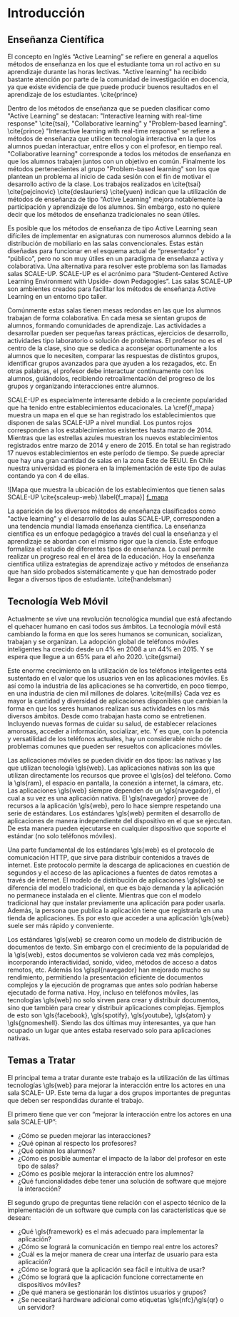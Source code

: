 Introducción
============

<!--

En él deberá establecerse las ideas que faciliten la
comprensión del tema, como ser: objetivos, antecedentes que
lo motivaron, enfoque empleado, herramientas utilizadas,
alcances, proyecciones, etc.

TEMA: Aplicación Móvil para Aprendizaje Activo en Aulas
      SCALE-UP

Ideas que facilitan la comprensión del tema:

-   Aprendizaje activo (todo esto está cubierto en la
                        postulación del proyecto.)
    -   Educación basada en la ciencia
    -   Aulas SCALE-UP

-   Aplicación
    -   Aplicación Móvil
    -   Aplicación Web Móvil
        -   Estado actual de la tecnología web
-->

Enseñanza Científica
--------------------

El concepto en Inglés “Active Learning” se refiere en
general a aquellos métodos de enseñanza en los que el
estudiante toma un rol activo en su aprendizaje durante las
horas lectivas. "Active learning" ha recibido bastante
atención por parte de la comunidad de investigación en
docencia, ya que existe evidencia de que puede producir
buenos resultados en el aprendizaje de los estudiantes.
\cite{prince}

Dentro de los métodos de enseñanza que se pueden clasificar
como "Active Learning" se destacan: "Interactive learning
with real-time response" \cite{tsai}, "Collaborative
learning" y "Problem-based learning". \cite{prince}
"Interactive learning with real-time response" se refiere a
métodos de enseñanza que utilicen tecnología interactiva en
la que los alumnos puedan interactuar, entre ellos y con el
profesor, en tiempo real. "Collaborative learning"
corresponde a todos los métodos de enseñanza en que los
alumnos trabajen juntos con un objetivo en común. Finalmente
los métodos pertenecientes al grupo "Problem-based learning"
son los que plantean un problema al inicio de cada sesión
con el fin de motivar el desarrollo activo de la clase. Los
trabajos realizados en \cite{tsai} \cite{pejcinovic}
\cite{deslauriers} \cite{yuen} indican que la utilización de
métodos de enseñanza de tipo "Active Learning" mejora
notablemente la participación y aprendizaje de los alumnos.
Sin embargo, esto no quiere decir que los métodos de
enseñanza tradicionales no sean útiles.

Es posible que los métodos de enseñanza de tipo Active
Learning sean difíciles de implementar en asignaturas con
numerosos alumnos debido a la distribución de mobiliario en
las salas convencionales. Estas están diseñadas para
funcionar en el esquema actual de “presentador” y “público”,
pero no son muy útiles en un paradigma de enseñanza activa y
colaborativa. Una alternativa para resolver este problema
son las llamadas salas SCALE-UP. SCALE-UP es el acrónimo
para “Student-Centered Active Learning Environment with
Upside- down Pedagogies”. Las salas SCALE-UP son ambientes
creados para facilitar los métodos de enseñanza Active
Learning en un entorno tipo taller.

Comúnmente estas salas tienen mesas redondas en las que los
alumnos trabajan de forma colaborativa. En cada mesa se
sientan grupos de alumnos, formando comunidades de
aprendizaje. Las actividades a desarrollar pueden ser
pequeñas tareas prácticas, ejercicios de desarrollo,
actividades tipo laboratorio o solución de problemas. El
profesor no es el centro de la clase, sino que se dedica a
aconsejar oportunamente a los alumnos que lo necesiten,
comparar las respuestas de distintos grupos, identificar
grupos avanzados para que ayuden a los rezagados, etc. En
otras palabras, el profesor debe interactuar continuamente
con los alumnos, guiándolos, recibiendo retroalimentación
del progreso de los grupos y organizando interacciones entre
alumnos.

SCALE-UP es especialmente interesante debido a la creciente
popularidad que ha tenido entre establecimientos
educacionales. La \cref{f_mapa} muestra un mapa en el que se
han registrado los establecimientos que disponen de salas
SCALE-UP a nivel mundial. Los puntos rojos corresponden a
los establecimientos existentes hasta marzo de 2014.
Mientras que las estrellas azules muestran los nuevos
establecimientos registrados entre marzo de 2014 y enero de
2015. En total se han registrado 17 nuevos establecimientos
en este período de tiempo. Se puede apreciar que hay una
gran cantidad de salas en la zona Este de EEUU. En Chile
nuestra universidad es pionera en la implementación de este
tipo de aulas contando ya con 4 de ellas.

![Mapa que muestra la ubicación de los establecimientos que
  tienen salas SCALE-UP \cite{scaleup-web}.\label{f_mapa}]
 [f_mapa]

La aparición de los diversos métodos de enseñanza
clasificados como "active learning" y el desarrollo de
las aulas SCALE-UP, corresponden a una tendencia mundial
llamada enseñanza científica. La enseñanza científica es un
enfoque pedagógico a través del cual la enseñanza y el
aprendizaje se abordan con el mismo rigor que la ciencia.
Este enfoque formaliza el estudio de diferentes tipos de
enseñanza. Lo cual permite realizar un progreso real en el
área de la educación. Hoy la enseñanza científica utiliza
estrategias de aprendizaje activo y métodos de enseñanza que
han sido probados sistemáticamente y que han demostrado
poder llegar a diversos tipos de estudiante.
\cite{handelsman}

[f_mapa]: src/introduccion/fig/mapa.pdf

Tecnología Web Móvil
--------------------

<!--
Aquí quiero decir por qué la web es el futuro para
desarrollar aplicaciones móviles.

-   La revolución móvil.
-   Las aplicaciones.
-   Las aplicaciones web.
-   El estado actual de las aplicaciones web.
-->

Actualmente se vive una revolución tecnológica mundial que
está afectando el quehacer humano en casi todos sus ámbitos.
La tecnología móvil está cambiando la forma en que los seres
humanos se comunican, socializan, trabajan y se organizan.
La adopción global de teléfonos móviles inteligentes ha
crecido desde un 4% en 2008 a un 44% en 2015. Y se espera
que llegue a un 65% para el año 2020. \cite{gsmai}

Este enorme crecimiento en la utilización de los teléfonos
inteligentes está sustentado en el valor que los usuarios
ven en las aplicaciones móviles. Es así como la industria de
las aplicaciones se ha convertido, en poco tiempo, en una
industria de cien mil millones de dolares. \cite{mills} Cada
vez es mayor la cantidad y diversidad de aplicaciones
disponibles que cambian la forma en que los seres humanos
realizan sus actividades en los más diversos ámbitos. Desde
como trabajan hasta como se entretienen. Incluyendo nuevas
formas de cuidar su salud, de establecer relaciones
amorosas, acceder a información, socializar, etc. Y es que,
con la potencia y versatilidad de los teléfonos actuales,
hay un considerable nicho de problemas comunes que pueden
ser resueltos con aplicaciones móviles.

Las aplicaciones móviles se pueden dividir en dos tipos: las
nativas y las que utilizan tecnología \gls{web}. Las
aplicaciones nativas son las que utilizan directamente los
recursos que provee el \gls{os} del teléfono. Como la
\gls{ram}, el espacio en pantalla, la conexión a internet,
la cámara, etc. Las aplicaciones \gls{web} siempre dependen
de un \gls{navegador}, el cual a su vez es una aplicación
nativa. El \gls{navegador} provee de recursos a la
aplicación \gls{web}, pero lo hace siempre respetando una
serie de estándares. Los estándares \gls{web} permiten el
desarrollo de aplicaciones de manera independiente del
dispositivo en el que se ejecutan. De esta manera pueden
ejecutarse en cualquier dispositivo que soporte el estándar
(no solo teléfonos móviles).

Una parte fundamental de los estándares \gls{web} es el
protocolo de comunicación HTTP, que sirve para distribuir
contenidos a través de internet. Este protocolo permite la
descarga de aplicaciones en cuestión de segundos y el acceso
de las aplicaciones a fuentes de datos remotas a través de
internet. El modelo de distribución de aplicaciones
\gls{web} se diferencia del modelo tradicional, en que es
bajo demanda y la aplicación no permanece instalada en el
cliente. Mientras que con el modelo tradicional hay que
instalar previamente una aplicación para poder usarla.
Además, la persona que publica la aplicación tiene que
registrarla en una tienda de aplicaciones. Es por esto que
acceder a una aplicación \gls{web} suele ser más rápido y
conveniente.

Los estándares \gls{web} se crearon como un modelo de
distribución de documentos de texto. Sin embargo con el
crecimiento de la popularidad de la \gls{web}, estos
documentos se volvieron cada vez más complejos, incorporando
interactividad, sonido, video, métodos de acceso a datos
remotos, etc. Además los \glspl{navegador} han mejorado
mucho su rendimiento, permitiendo la presentación
eficiente de documentos complejos y la ejecución de
programas que antes solo podrían haberse ejecutado de forma
nativa. Hoy, incluso en teléfonos móviles, las tecnologías
\gls{web} no solo sirven para crear y distribuir documentos,
sino que también para crear y distribuir aplicaciones
complejas. Ejemplos de esto son \gls{facebook},
\gls{spotify}, \gls{youtube}, \gls{atom} y \gls{gnomeshell}.
Siendo las dos últimas muy interesantes, ya que han ocupado
un lugar que antes estaba reservado solo para aplicaciones
nativas.

Temas a Tratar
--------------

El principal tema a tratar durante este trabajo es la
utilización de las últimas tecnologías \gls{web} para
mejorar la interacción entre los actores en una sala SCALE-
UP. Este tema da lugar a dos grupos importantes de preguntas
que deben ser respondidas durante el trabajo.

El primero tiene que ver con “mejorar la interacción entre
los actores en una sala SCALE-UP”:

-   ¿Cómo se pueden mejorar las interacciones?
-   ¿Qué opinan al respecto los profesores?
-   ¿Qué opinan los alumnos?
-   ¿Cómo es posible aumentar el impacto de la labor del
    profesor en este tipo de salas?
-   ¿Cómo es posible mejorar la interacción entre los
    alumnos?
-   ¿Qué funcionalidades debe tener una solución de software
    que mejore la interacción?

El segundo grupo de preguntas tiene relación con el aspecto
técnico de la implementación de un software que cumpla con
las características que se desean:

-   ¿Qué \gls{framework} es el más adecuado para implementar
    la aplicación?
-   ¿Cómo se logrará la comunicación en tiempo real entre
    los actores?
-   ¿Cuál es la mejor manera de crear una interfaz de
    usuario para esta aplicación?
-   ¿Cómo se logrará que la aplicación sea fácil e intuitiva
    de usar?
-   ¿Cómo se logrará que la aplicación funcione
    correctamente en dispositivos móviles?
-   ¿De qué manera se gestionarán los distintos usuarios y
    grupos?
-   ¿Se necesitará hardware adicional como etiquetas
    \gls{nfc}/\gls{qr} o un servidor?
